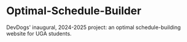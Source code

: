 # Optimal-Schedule-Builder
DevDogs' inaugural, 2024-2025 project: an optimal schedule-building website for UGA students.
